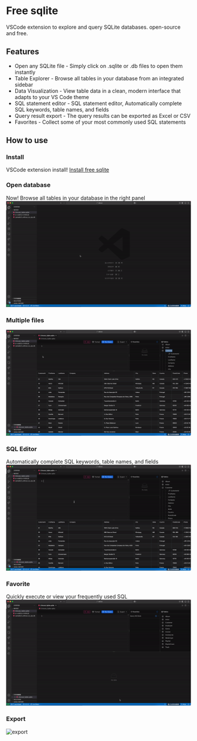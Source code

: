 # Free sqlite

VSCode extension to explore and query SQLite databases.
open-source and free.

## Features
 - Open any SQLite file - Simply click on .sqlite or .db files to open them instantly
 - Table Explorer - Browse all tables in your database from an integrated sidebar
 - Data Visualization - View table data in a clean, modern interface that adapts to your VS Code theme
 - SQL statement editor - SQL statement editor, Automatically complete SQL keywords, table names, and fields
 - Query result export - The query results can be exported as Excel or CSV
 - Favorites - Collect some of your most commonly used SQL statements

## How to use

### Install
VSCode extension install!
[Install free sqlite](https://marketplace.visualstudio.com/items?itemName=free-sqlite.free-sqlite)

### Open database
Now! Browse all tables in your database in the right panel
![open](https://github.com/fjb040911/free-sqlite/blob/main/doc/open.gif?raw=true)

### Multiple files
![multiple](https://github.com/fjb040911/free-sqlite/blob/main/doc/multi.gif?raw=true)

### SQL Editor
Automatically complete SQL keywords, table names, and fields
![editor](https://github.com/fjb040911/free-sqlite/blob/main/doc/select.gif?raw=true)

### Favorite
Quickly execute or view your frequently used SQL
![favorite](https://github.com/fjb040911/free-sqlite/blob/main/doc/favoites.gif?raw=true)

### Export
![export](https://github.com/fjb040911/free-sqlite/blob/main/doc/expot.gif?raw=true)
